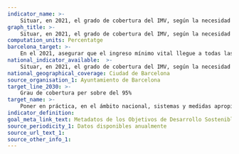 ```yaml
---
indicator_name: >-
    Situar, en 2021, el grado de cobertura del IMV, según la necesidad objetiva, por encima del 95 %
graph_title: >-
    Situar, en 2021, el grado de cobertura del IMV, según la necesidad objetiva, por encima del 95 %
computation_units: Percentatge
barcelona_target: >-
    En el 2021, asegurar que el ingreso mínimo vital llegue a todas las personas que lo necesitan
national_indicator_available:  >-
    Situar, en 2021, el grado de cobertura del IMV, según la necesidad objetiva, por encima del 95 %
national_geographical_coverage: Ciudad de Barcelona 
source_organisation_1: Ayuntamiento de Barcelona
target_line_2030: >-
    Grau de cobertura per sobre del 95%
target_name: >-
    Poner en práctica, en el ámbito nacional, sistemas y medidas apropiados de protección social para todas las personas, niveles mínimos incluidos, y, para el 2030, lograr una amplia cobertura de las personas que sufren situaciones de pobreza y vulnerabilidad
indicator_definition:
goal_meta_link_text: Metadatos de los Objetivos de Desarrollo Sostenible de las Naciones Unidas (pdf 894kB)
source_periodicity_1: Datos disponibles anualmente
source_url_text_1: 
source_other_info_1: 
---
```

